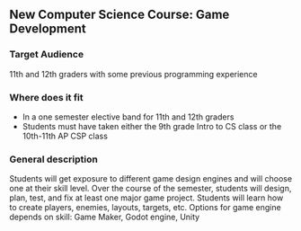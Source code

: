 ## New Computer Science Course: Game Development
### Target Audience
11th and 12th graders with some previous programming experience
### Where does it fit
- In a one semester elective band for 11th and 12th graders
- Students must have taken either the 9th grade Intro to CS class or the 10th-11th AP CSP class
### General description
Students will get exposure to different game design engines and will choose one at their skill level. 
Over the course of the semester, students will design, plan, test, and fix at least one major game project.
Students will learn how to create players, enemies, layouts, targets, etc.
Options for game engine depends on skill: Game Maker, Godot engine, Unity
